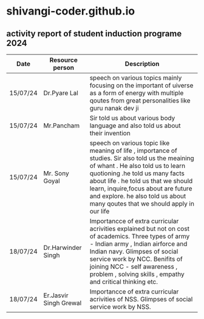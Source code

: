 # shivangi-coder.github.io 
## activity report of student induction programe 2024
| Date | Resource person | Description |
| ----------- | ----------- | ----------- |
| 15/07/24 | Dr.Pyare Lal | speech on various topics mainly focusing on the important of uiverse as a form of energy with multiple qoutes from great personalities like guru nanak dev ji  |
| 15/07/24 | Mr.Pancham | Sir told us about various body language and also told us about their invention |
| 15/07/24 | Mr. Sony Goyal | speech on various topic like meaning of life , importance of studies. Sir also told us the meaining of whant . He also told us to learn quotioning .he told us many facts about life . he told us that we should learn, inquire,focus about are future and explore. he also told us about many qoutes that we should apply in our life |
| 18/07/24 | Dr.Harwinder Singh | Importancce of extra curricular acrivities explained but not on cost of academics. Three types of army - Indian army , Indian airforce and Indian navy. Glimpses of social service work by NCC. Benifits of joining NCC - self awareness , problem , solving skills , empathy and critical thinking etc. |
| 18/07/24 | Er.Jasvir Singh Grewal | Importancce of extra curricular acrivities of NSS. Glimpses of social service work by NSS. |
